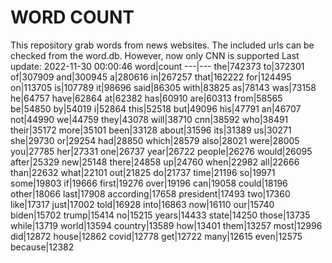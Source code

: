 # WORD COUNT
This repository grab words from news websites. The included urls can be checked from the word.db.
However, now only CNN is supported
Last update: 2022-11-30 00:00:46
word|count
---|---
the|742373
to|372301
of|307909
and|300945
a|280616
in|267257
that|162222
for|124495
on|113705
is|107789
it|98696
said|86305
with|83825
as|78143
was|73158
he|64757
have|62864
at|62382
has|60910
are|60313
from|58565
be|54850
by|54019
i|52864
this|52518
but|49096
his|47791
an|46707
not|44990
we|44759
they|43078
will|38710
cnn|38592
who|38491
their|35172
more|35101
been|33128
about|31596
its|31389
us|30271
she|29730
or|29254
had|28850
which|28579
also|28021
were|28005
you|27785
her|27331
one|26737
year|26722
people|26276
would|26095
after|25329
new|25148
there|24858
up|24760
when|22982
all|22666
than|22632
what|22101
out|21825
do|21737
time|21196
so|19971
some|19803
if|19666
first|19276
over|19196
can|19058
could|18196
other|18066
last|17908
according|17658
president|17493
two|17360
like|17317
just|17002
told|16928
into|16863
now|16110
our|15740
biden|15702
trump|15414
no|15215
years|14433
state|14250
those|13735
while|13719
world|13594
country|13589
how|13401
them|13257
most|12996
did|12872
house|12862
covid|12778
get|12722
many|12615
even|12575
because|12382
